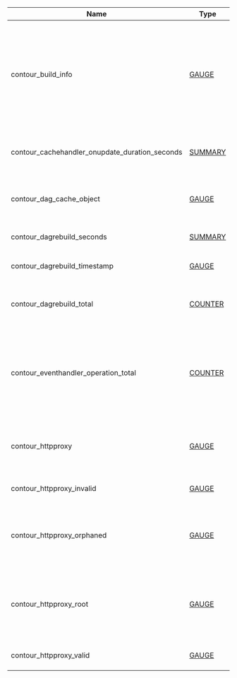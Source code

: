 | Name | Type | Labels | Description |
| ---- | ---- | ------ | ----------- |
| contour_build_info | [GAUGE](https://prometheus.io/docs/concepts/metric_types/#gauge) | branch, revision, version | Build information for Contour. Labels include the branch and git SHA that Contour was built from, and the Contour version. |
| contour_cachehandler_onupdate_duration_seconds | [SUMMARY](https://prometheus.io/docs/concepts/metric_types/#summary) |  | Histogram for the runtime of xDS cache regeneration. |
| contour_dag_cache_object | [GAUGE](https://prometheus.io/docs/concepts/metric_types/#gauge) | kind | Total number of items that are currently in the DAG cache. |
| contour_dagrebuild_seconds | [SUMMARY](https://prometheus.io/docs/concepts/metric_types/#summary) |  | Duration in seconds of DAG rebuilds |
| contour_dagrebuild_timestamp | [GAUGE](https://prometheus.io/docs/concepts/metric_types/#gauge) |  | Timestamp of the last DAG rebuild. |
| contour_dagrebuild_total | [COUNTER](https://prometheus.io/docs/concepts/metric_types/#counter) |  | Total number of times DAG has been rebuilt since startup |
| contour_eventhandler_operation_total | [COUNTER](https://prometheus.io/docs/concepts/metric_types/#counter) | kind, op | Total number of Kubernetes object changes Contour has received by operation and object kind. |
| contour_httpproxy | [GAUGE](https://prometheus.io/docs/concepts/metric_types/#gauge) | namespace | Total number of HTTPProxies that exist regardless of status. |
| contour_httpproxy_invalid | [GAUGE](https://prometheus.io/docs/concepts/metric_types/#gauge) | namespace, vhost | Total number of invalid HTTPProxies. |
| contour_httpproxy_orphaned | [GAUGE](https://prometheus.io/docs/concepts/metric_types/#gauge) | namespace | Total number of orphaned HTTPProxies which have no root delegating to them. |
| contour_httpproxy_root | [GAUGE](https://prometheus.io/docs/concepts/metric_types/#gauge) | namespace | Total number of root HTTPProxies. Note there will only be a single root HTTPProxy per vhost. |
| contour_httpproxy_valid | [GAUGE](https://prometheus.io/docs/concepts/metric_types/#gauge) | namespace, vhost | Total number of valid HTTPProxies. |
